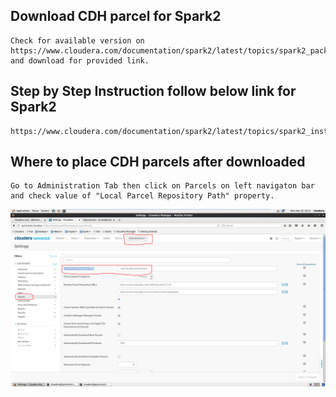 ## Download CDH parcel for Spark2
	Check for available version on 	https://www.cloudera.com/documentation/spark2/latest/topics/spark2_packaging.html#versions
	and download for provided link.

## Step by Step Instruction follow below link for Spark2
    https://www.cloudera.com/documentation/spark2/latest/topics/spark2_installing.html

## Where to place CDH parcels after downloaded
    Go to Administration Tab then click on Parcels on left navigaton bar and check value of "Local Parcel Repository Path" property.

![Cloudera Administration Tab](Cloudera_Parcels_Location_Pic.png)
